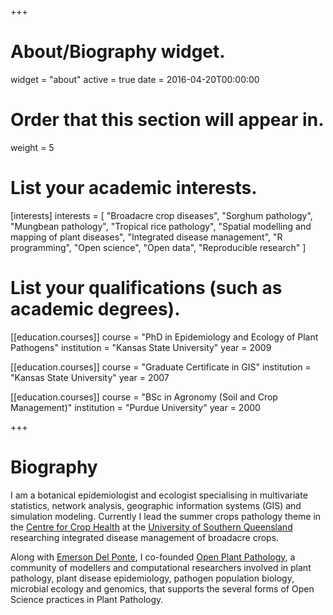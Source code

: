 +++
# About/Biography widget.
widget = "about"
active = true
date = 2016-04-20T00:00:00

# Order that this section will appear in.
weight = 5

# List your academic interests.
  [interests]
  interests = [
    "Broadacre crop diseases",
    "Sorghum pathology",
    "Mungbean pathology",
    "Tropical rice pathology",
    "Spatial modelling and mapping of plant diseases",
    "Integrated disease management",
    "R programming",
    "Open science",
    "Open data",
    "Reproducible research"
    ]

# List your qualifications (such as academic degrees).
  [[education.courses]]
  course = "PhD in Epidemiology and Ecology of Plant Pathogens"
  institution = "Kansas State University"
  year = 2009
  
  [[education.courses]]
  course = "Graduate Certificate in GIS"
  institution = "Kansas State University"
  year = 2007
  
  [[education.courses]]
  course = "BSc in Agronomy (Soil and Crop Management)"
  institution = "Purdue University"
  year = 2000
 
+++

# Biography

  I am a botanical epidemiologist and ecologist specialising in multivariate
  statistics, network analysis, geographic information systems (GIS) and
  simulation modeling. Currently I lead the summer crops pathology theme in the
  [Centre for Crop Health](https://www.facebook.com/CCHUSQ/)
  at the [University of Southern Queensland](https://www.usq.edu.au)
  researching integrated disease management of broadacre crops.
  
  Along with [Emerson Del Ponte](https://delpontelab.netlify.com), I co-founded
  [Open Plant Pathology](https://www.openplantpathology.org/), a community
  of modellers and computational researchers involved in plant pathology, plant
  disease epidemiology, pathogen population biology, microbial ecology and
  genomics, that supports the several forms of Open Science practices in Plant
  Pathology.
